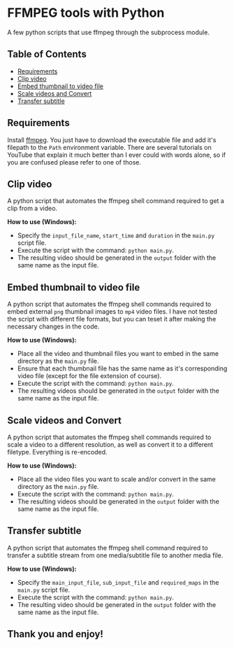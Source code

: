# FFMPEG tools with Python
A few python scripts that use ffmpeg through the subprocess module.

## Table of Contents
- [Requirements](#requirements)
- [Clip video]()
- [Embed thumbnail to video file](#embed-thumbnail-to-video-file)
- [Scale videos and Convert](#scale-videos-and-convert)
- [Transfer subtitle](#transfer-subtitle)


## Requirements
Install [ffmpeg](https://ffmpeg.org/). You just have to download the executable file and add it's filepath to the `Path` environment variable. There are several tutorials on YouTube that explain it much better than I ever could with words alone, so if you are confused please refer to one of those.

## Clip video
A python script that automates the ffmpeg shell command required to get a clip from a video.

**How to use (Windows):**
- Specify the `input_file_name`, `start_time` and `duration` in the `main.py` script file.
- Execute the script with the command: `python main.py`.
- The resulting video should be generated in the `output` folder with the same name as the input file.

## Embed thumbnail to video file
A python script that automates the ffmpeg shell commands required to embed external `png` thumbnail images to `mp4` video files. I have not tested the script with different file formats, but you can teset it after making the necessary changes in the code.

**How to use (Windows):**

- Place all the video and thumbnail files you want to embed in the same directory as the `main.py` file.
- Ensure that each thumbnail file has the same name as it's corresponding video file (except for the file extension of course).
- Execute the script with the command: `python main.py`.
- The resulting videos should be generated in the `output` folder with the same name as the input file.

## Scale videos and Convert
A python script that automates the ffmpeg shell commands required to scale a video to a different resolution, as well as convert it to a different filetype. Everything is re-encoded.

**How to use (Windows):**
- Place all the video files you want to scale and/or convert in the same directory as the `main.py` file.
- Execute the script with the command: `python main.py`.
- The resulting videos should be generated in the `output` folder with the same name as the input file.

## Transfer subtitle
A python script that automates the ffmpeg shell command required to transfer a subtitle stream from one media/subtitle file to another media file.

**How to use (Windows):**
- Specify the `main_input_file`, `sub_input_file` and `required_maps` in the `main.py` script file.
- Execute the script with the command: `python main.py`.
- The resulting video should be generated in the `output` folder with the same name as the input file.

## Thank you and enjoy!